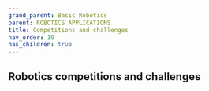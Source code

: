 ```yaml
---
grand_parent: Basic Robotics
parent: ROBOTICS APPLICATIONS
title: Competitions and challenges
nav_order: 10
has_children: true
---
```


 Robotics competitions and challenges
--------------------------------------------------------------------------------

